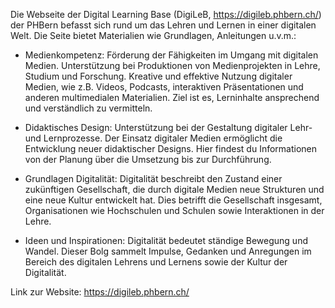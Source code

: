 Die Webseite der Digital Learning Base (DigiLeB, https://digileb.phbern.ch/) der PHBern befasst sich rund um das Lehren und Lernen in einer digitalen Welt. Die Seite bietet Materialien wie Grundlagen, Anleitungen u.v.m.:

- Medienkompetenz: Förderung der Fähigkeiten im Umgang mit digitalen Medien. Unterstützung bei Produktionen von Medienprojekten in Lehre, Studium und Forschung. Kreative und effektive Nutzung digitaler Medien, wie z.B. Videos, Podcasts, interaktiven Präsentationen und anderen multimedialen Materialien. Ziel ist es, Lerninhalte ansprechend und verständlich zu vermitteln.

- Didaktisches Design: Unterstützung bei der Gestaltung digitaler Lehr- und Lernprozesse. Der Einsatz digitaler Medien ermöglicht die Entwicklung neuer didaktischer Designs. Hier findest du Informationen von der Planung über die Umsetzung bis zur Durchführung.

- Grundlagen Digitalität: Digitalität beschreibt den Zustand einer zukünftigen Gesellschaft, die durch digitale Medien neue Strukturen und eine neue Kultur entwickelt hat. Dies betrifft die Gesellschaft insgesamt, Organisationen wie Hochschulen und Schulen sowie Interaktionen in der Lehre.

- Ideen und Inspirationen: Digitalität bedeutet ständige Bewegung und Wandel. Dieser Bolg sammelt Impulse, Gedanken und Anregungen im Bereich des digitalen Lehrens und Lernens sowie der Kultur der Digitalität.

Link zur Website: https://digileb.phbern.ch/
